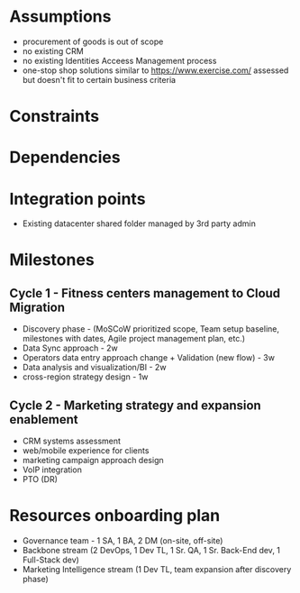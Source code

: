 # Assumptions
- procurement of goods is out of scope
- no existing CRM
- no existing Identities Acceess Management process
- one-stop shop solutions similar to https://www.exercise.com/ assessed but doesn't fit to certain business criteria
# Constraints

# Dependencies

# Integration points
- Existing datacenter shared folder managed by 3rd party admin

# Milestones
## Cycle 1 - Fitness centers management to Cloud Migration
- Discovery phase - (MoSCoW prioritized scope, Team setup baseline, milestones with dates, Agile project management plan, etc.)
- Data Sync approach - 2w
- Operators data entry approach change + Validation (new flow) - 3w
- Data analysis and visualization/BI - 2w
- cross-region strategy design - 1w

## Cycle 2 - Marketing strategy and expansion enablement 
- CRM systems assessment
- web/mobile experience for clients
- marketing campaign approach design
- VoIP integration
- PTO (DR)

# Resources onboarding plan
- Governance team - 1 SA, 1 BA, 2 DM (on-site, off-site)
- Backbone stream (2 DevOps, 1 Dev TL, 1 Sr. QA, 1 Sr. Back-End dev, 1 Full-Stack dev)
- Marketing Intelligence stream (1 Dev TL, team expansion after discovery phase)